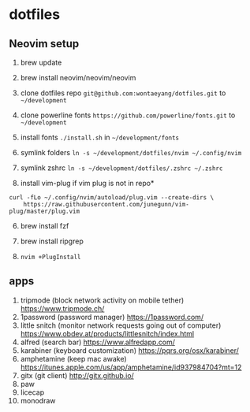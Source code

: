 # dotfiles

## Neovim setup

1. brew update

2. brew install neovim/neovim/neovim

3. clone dotfiles repo `git@github.com:wontaeyang/dotfiles.git` to `~/development`

4. clone powerline fonts `https://github.com/powerline/fonts.git` to `~/development`

5. install fonts `./install.sh` in `~/development/fonts`

4. symlink folders `ln -s ~/development/dotfiles/nvim ~/.config/nvim`

5. symlink zshrc `ln -s ~/development/dotfiles/.zshrc ~/.zshrc`

5. install vim-plug if vim plug is not in repo*
```
curl -fLo ~/.config/nvim/autoload/plug.vim --create-dirs \
    https://raw.githubusercontent.com/junegunn/vim-plug/master/plug.vim
```

6. brew install fzf

7. brew install ripgrep

8. `nvim +PlugInstall`


## apps

1. tripmode (block network activity on mobile tether) https://www.tripmode.ch/
2. 1password (password manager) https://1password.com/
3. little snitch (monitor network requests going out of computer) https://www.obdev.at/products/littlesnitch/index.html
4. alfred (search bar) https://www.alfredapp.com/
5. karabiner (keyboard customization) https://pqrs.org/osx/karabiner/
6. amphetamine (keep mac awake) https://itunes.apple.com/us/app/amphetamine/id937984704?mt=12
7. gitx (git client) http://gitx.github.io/
8. paw
9. licecap
10. monodraw
